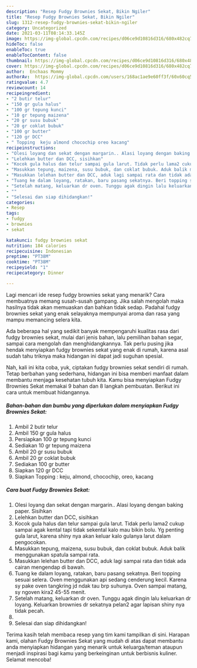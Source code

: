 ```yaml
---
description: "Resep Fudgy Brownies Sekat, Bikin Ngiler"
title: "Resep Fudgy Brownies Sekat, Bikin Ngiler"
slug: 1312-resep-fudgy-brownies-sekat-bikin-ngiler
category: Uncategorized
date: 2021-03-11T08:14:33.145Z
image: https://img-global.cpcdn.com/recipes/d06ce9d10816d316/680x482cq70/fudgy-brownies-sekat-foto-resep-utama.jpg
hideToc: false
enableToc: true
enableTocContent: false
thumbnail: https://img-global.cpcdn.com/recipes/d06ce9d10816d316/680x482cq70/fudgy-brownies-sekat-foto-resep-utama.jpg
cover: https://img-global.cpcdn.com/recipes/d06ce9d10816d316/680x482cq70/fudgy-brownies-sekat-foto-resep-utama.jpg
author:  Enchaas Mommy
authorAv:  https://img-global.cpcdn.com/users/168ac1ae9e60ff3f/60x60cq50/avatar.jpg
ratingvalue: 4.7
reviewcount: 14
recipeingredient:
- "2 butir telur"
- "150 gr gula halus"
- "100 gr tepung kunci"
- "10 gr tepung maizena"
- "20 gr susu bubuk"
- "20 gr coklat bubuk"
- "100 gr butter"
- "120 gr DCC"
- " Topping  keju almond chocochip oreo kacang"
recipeinstructions:
- "Olesi loyang dan sekat dengan margarin.. Alasi loyang dengan baking paper. Sisihkan"
- "Lelehkan butter dan DCC, sisihkan"
- "Kocok gula halus dan telur sampai gula larut. Tidak perlu lama2 cukup sampai agak kental tapi tidak sekental kalo mau bikin bolu. Yg penting gula larut, karena shiny nya akan keluar kalo gulanya larut dalam pengocokan."
- "Masukkan tepung, maizena, susu bubuk, dan coklat bubuk. Aduk balik menggunakan spatula sampai rata."
- "Masukkan lelehan butter dan DCC, aduk lagi sampai rata dan tidak ada cairan mengendap di bawah."
- "Tuang ke dalam loyang, ratakan, baru pasang sekatnya. Beri topping sesuai selera. Oven menggunakan api sedang cenderung kecil. Karena sy pake oven tangkring jd ndak tau brp suhunya. Oven sampai matang, sy ngoven kira2 45-55 menit."
- "Setelah matang, keluarkan dr oven. Tunggu agak dingin lalu keluarkan dr loyang. Keluarkan brownies dr sekatnya pelan2 agar lapisan shiny nya tidak pecah."
- ""
- "Selesai dan siap dihidangkan!"
categories:
- Resep
tags:
- fudgy
- brownies
- sekat

katakunci: fudgy brownies sekat 
nutrition: 184 calories
recipecuisine: Indonesian
preptime: "PT38M"
cooktime: "PT38M"
recipeyield: "1"
recipecategory: Dinner

---
```



Lagi mencari ide resep fudgy brownies sekat yang menarik? Cara membuatnya memang susah-susah gampang. Jika salah mengolah maka hasilnya tidak akan memuaskan dan bahkan tidak sedap. Padahal fudgy brownies sekat yang enak selayaknya mempunyai aroma dan rasa yang mampu memancing selera kita.


Ada beberapa hal yang sedikit banyak mempengaruhi kualitas rasa dari fudgy brownies sekat, mulai dari jenis bahan, lalu pemilihan bahan segar, sampai cara mengolah dan menghidangkannya. Tak perlu pusing jika hendak menyiapkan fudgy brownies sekat yang enak di rumah, karena asal sudah tahu triknya maka hidangan ini dapat jadi suguhan spesial.




Nah, kali ini kita coba, yuk, ciptakan fudgy brownies sekat sendiri di rumah. Tetap berbahan yang sederhana, hidangan ini bisa memberi manfaat dalam membantu menjaga kesehatan tubuh kita. Kamu bisa menyiapkan Fudgy Brownies Sekat memakai 9 bahan dan 8 langkah pembuatan. Berikut ini cara untuk membuat hidangannya.

<!--inarticleads1-->

##### Bahan-bahan dan bumbu yang diperlukan dalam menyiapkan Fudgy Brownies Sekat:

1. Ambil 2 butir telur
1. Ambil 150 gr gula halus
1. Persiapkan 100 gr tepung kunci
1. Sediakan 10 gr tepung maizena
1. Ambil 20 gr susu bubuk
1. Ambil 20 gr coklat bubuk
1. Sediakan 100 gr butter
1. Siapkan 120 gr DCC
1. Siapkan  Topping : keju, almond, chocochip, oreo, kacang




<!--inarticleads2-->

##### Cara buat Fudgy Brownies Sekat:

1. Olesi loyang dan sekat dengan margarin.. Alasi loyang dengan baking paper. Sisihkan
1. Lelehkan butter dan DCC, sisihkan
1. Kocok gula halus dan telur sampai gula larut. Tidak perlu lama2 cukup sampai agak kental tapi tidak sekental kalo mau bikin bolu. Yg penting gula larut, karena shiny nya akan keluar kalo gulanya larut dalam pengocokan.
1. Masukkan tepung, maizena, susu bubuk, dan coklat bubuk. Aduk balik menggunakan spatula sampai rata.
1. Masukkan lelehan butter dan DCC, aduk lagi sampai rata dan tidak ada cairan mengendap di bawah.
1. Tuang ke dalam loyang, ratakan, baru pasang sekatnya. Beri topping sesuai selera. Oven menggunakan api sedang cenderung kecil. Karena sy pake oven tangkring jd ndak tau brp suhunya. Oven sampai matang, sy ngoven kira2 45-55 menit.
1. Setelah matang, keluarkan dr oven. Tunggu agak dingin lalu keluarkan dr loyang. Keluarkan brownies dr sekatnya pelan2 agar lapisan shiny nya tidak pecah.
1. 
1. Selesai dan siap dihidangkan!



Terima kasih telah membaca resep yang tim kami tampilkan di sini. Harapan kami, olahan Fudgy Brownies Sekat yang mudah di atas dapat membantu anda menyiapkan hidangan yang menarik untuk keluarga/teman ataupun menjadi inspirasi bagi kamu yang berkeinginan untuk berbisnis kuliner. Selamat mencoba!
